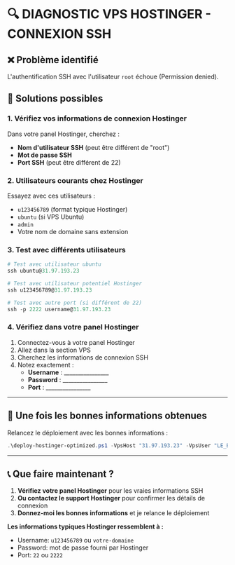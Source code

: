 # 🔍 DIAGNOSTIC VPS HOSTINGER - CONNEXION SSH

## ❌ Problème identifié
L'authentification SSH avec l'utilisateur `root` échoue (Permission denied).

## 🎯 Solutions possibles

### 1. Vérifiez vos informations de connexion Hostinger
Dans votre panel Hostinger, cherchez :
- **Nom d'utilisateur SSH** (peut être différent de "root")
- **Mot de passe SSH** 
- **Port SSH** (peut être différent de 22)

### 2. Utilisateurs courants chez Hostinger
Essayez avec ces utilisateurs :
- `u123456789` (format typique Hostinger)
- `ubuntu` (si VPS Ubuntu)
- `admin` 
- Votre nom de domaine sans extension

### 3. Test avec différents utilisateurs

```powershell
# Test avec utilisateur ubuntu
ssh ubuntu@31.97.193.23

# Test avec utilisateur potentiel Hostinger
ssh u123456789@31.97.193.23

# Test avec autre port (si différent de 22)
ssh -p 2222 username@31.97.193.23
```

### 4. Vérifiez dans votre panel Hostinger
1. Connectez-vous à votre panel Hostinger
2. Allez dans la section VPS
3. Cherchez les informations de connexion SSH
4. Notez exactement :
   - **Username** : ________________
   - **Password** : ________________
   - **Port** : ________________

---

## 🚀 Une fois les bonnes informations obtenues

Relancez le déploiement avec les bonnes informations :

```powershell
.\deploy-hostinger-optimized.ps1 -VpsHost "31.97.193.23" -VpsUser "LE_BON_USERNAME"
```

---

## 📞 Que faire maintenant ?

1. **Vérifiez votre panel Hostinger** pour les vraies informations SSH
2. **Ou contactez le support Hostinger** pour confirmer les détails de connexion
3. **Donnez-moi les bonnes informations** et je relance le déploiement

**Les informations typiques Hostinger ressemblent à :**
- Username: `u123456789` ou `votre-domaine`
- Password: mot de passe fourni par Hostinger
- Port: `22` ou `2222`
